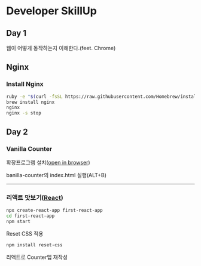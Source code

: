 # Developer SkillUp

## Day 1

웹이 어떻게 동작하는지 이해한다.(feet. Chrome)

## Nginx

### Install Nginx

```bash
ruby -e "$(curl -fsSL https://raw.githubusercontent.com/Homebrew/install/master/install)"
brew install nginx
nginx
nginx -s stop
```

## Day 2

### Vanilla Counter

확장프로그램 설치([open in browser](https://marketplace.visualstudio.com/items?itemName=techer.open-in-browser, "open in browser link"))

banilla-counter의 index.html 실행(ALT+B)

---

### 리액트 맛보기([React](https://ko.reactjs.org/docs/create-a-new-react-app.html, "React link"))

```bash
npx create-react-app first-react-app
cd first-react-app
npm start
```

Reset CSS 적용

```bash
npm install reset-css
```

리액트로 Counter앱 재작성
